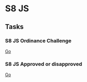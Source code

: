 # S8 JS

## Tasks

### S8 JS Ordinance Challenge

[Go](53_S8_JS_Ordinance_Challenge)

### S8 JS Approved or disapproved

[Go](54_S8_JS_Approved_or_disapproved)